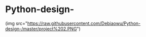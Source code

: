 # Python-design-
(img src="https://raw.githubusercontent.com/Debiaowu/Python-design-/master/project%202.PNG")
